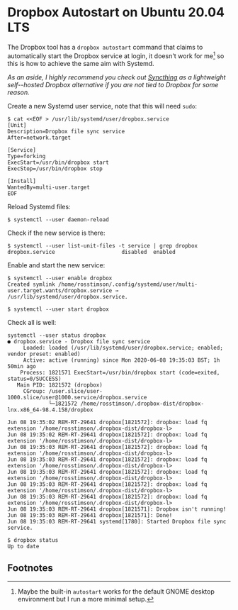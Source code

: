 # Dropbox Autostart on Ubuntu 20.04 LTS

The Dropbox tool has a `dropbox autostart` command that claims to
automatically start the Dropbox service at login, it doesn't work for
me[^autostart] so this is how to achieve the same aim with Systemd.

_As an aside, I highly recommend you check out
[Syncthing](https://syncthing.net) as a lightweight self--hosted
Dropbox alternative if you are not tied to Dropbox for some reason._

Create a new Systemd user service, note that this will need `sudo`:

    $ cat <<EOF > /usr/lib/systemd/user/dropbox.service
    [Unit]
    Description=Dropbox file sync service
    After=network.target

    [Service]
    Type=forking
    ExecStart=/usr/bin/dropbox start
    ExecStop=/usr/bin/dropbox stop

    [Install]
    WantedBy=multi-user.target
    EOF

Reload Systemd files:

    $ systemctl --user daemon-reload

Check if the new service is there:

    $ systemctl --user list-unit-files -t service | grep dropbox
    dropbox.service                     disabled  enabled

Enable and start the new service:

    $ systemctl --user enable dropbox
    Created symlink /home/rosstimson/.config/systemd/user/multi-user.target.wants/dropbox.service → /usr/lib/systemd/user/dropbox.service.

    $ systemctl --user start dropbox

Check all is well:

    systemctl --user status dropbox
    ● dropbox.service - Dropbox file sync service
         Loaded: loaded (/usr/lib/systemd/user/dropbox.service; enabled; vendor preset: enabled)
         Active: active (running) since Mon 2020-06-08 19:35:03 BST; 1h 50min ago
        Process: 1821571 ExecStart=/usr/bin/dropbox start (code=exited, status=0/SUCCESS)
       Main PID: 1821572 (dropbox)
         CGroup: /user.slice/user-1000.slice/user@1000.service/dropbox.service
                 └─1821572 /home/rosstimson/.dropbox-dist/dropbox-lnx.x86_64-98.4.158/dropbox

    Jun 08 19:35:02 REM-RT-29641 dropbox[1821572]: dropbox: load fq extension '/home/rosstimson/.dropbox-dist/dropbox-l>
    Jun 08 19:35:02 REM-RT-29641 dropbox[1821572]: dropbox: load fq extension '/home/rosstimson/.dropbox-dist/dropbox-l>
    Jun 08 19:35:03 REM-RT-29641 dropbox[1821572]: dropbox: load fq extension '/home/rosstimson/.dropbox-dist/dropbox-l>
    Jun 08 19:35:03 REM-RT-29641 dropbox[1821572]: dropbox: load fq extension '/home/rosstimson/.dropbox-dist/dropbox-l>
    Jun 08 19:35:03 REM-RT-29641 dropbox[1821572]: dropbox: load fq extension '/home/rosstimson/.dropbox-dist/dropbox-l>
    Jun 08 19:35:03 REM-RT-29641 dropbox[1821572]: dropbox: load fq extension '/home/rosstimson/.dropbox-dist/dropbox-l>
    Jun 08 19:35:03 REM-RT-29641 dropbox[1821572]: dropbox: load fq extension '/home/rosstimson/.dropbox-dist/dropbox-l>
    Jun 08 19:35:03 REM-RT-29641 dropbox[1821571]: Dropbox isn't running!
    Jun 08 19:35:03 REM-RT-29641 dropbox[1821571]: Done!
    Jun 08 19:35:03 REM-RT-29641 systemd[1780]: Started Dropbox file sync service.

    $ dropbox status
    Up to date

## Footnotes

[^autostart]:
    Maybe the built-in `autostart` works for the default GNOME desktop
    environment but I run a more minimal setup.
